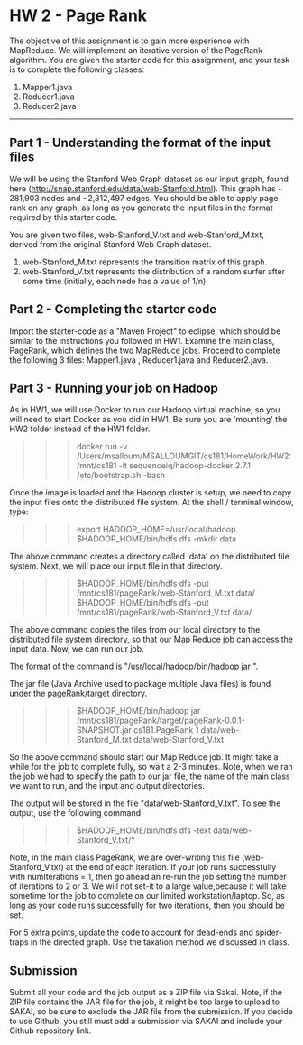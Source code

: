 # HW 2 - Page Rank

The objective of this assignment is to gain more experience with MapReduce. We will implement an iterative version of the PageRank algorithm. 
You are given the starter code for this assignment, and your task is to complete the following classes:
1. Mapper1.java
2. Reducer1.java
3. Reducer2.java


-----------

##  Part 1 - Understanding the format of the input files

We will be using the Stanford Web Graph dataset as our input graph, found here  (http://snap.stanford.edu/data/web-Stanford.html). This graph has ~ 281,903
nodes and ~2,312,497 edges. You should be able to apply page rank on any graph, as long as you generate the input files in the format required by this starter code. 

You are given two files, web-Stanford_V.txt and web-Stanford_M.txt, derived from the original Stanford Web Graph dataset. 

1. web-Stanford_M.txt  represents the transition matrix of this graph. 
2. web-Stanford_V.txt represents the distribution of a random surfer after some time (initially, each node has a value of 1/n)

## Part 2 - Completing the starter code

Import the starter-code as a "Maven Project" to eclipse, which should be similar to the instructions you followed in HW1. Examine the main class, PageRank, which defines the two MapReduce jobs. Proceed to complete the following 3 files:  Mapper1.java , Reducer1.java and Reducer2.java. 


## Part 3 - Running your job on Hadoop

As in HW1, we will use Docker to run our Hadoop virtual machine, so you will need to start Docker as you did in HW1. Be sure you are 'mounting' the HW2 folder instead of the HW1 folder. 

>>> docker run -v /Users/msalloum/MSALLOUMGIT/cs181/HomeWork/HW2:/mnt/cs181 -it sequenceiq/hadoop-docker:2.7.1 /etc/bootstrap.sh -bash

Once the image is loaded and the Hadoop cluster is setup, we need to copy the input files onto the distributed file system.  At the shell / terminal window, type: 

>>>  export HADOOP_HOME=/usr/local/hadoop
>>>  $HADOOP_HOME/bin/hdfs dfs -mkdir data

The above command creates a directory called 'data' on the distributed file system. Next, we will place our input file in that directory. 

>>>	$HADOOP_HOME/bin/hdfs dfs -put /mnt/cs181/pageRank/web-Stanford_M.txt  data/
>>>	$HADOOP_HOME/bin/hdfs dfs -put /mnt/cs181/pageRank/web-Stanford_V.txt  data/

The above command copies the files from our local directory to the distributed file system directory, so that our Map Reduce job can access the input data. Now, we can run our job. 

The format of the command is "/usr/local/hadoop/bin/hadoop   jar   <jarFileName>   <className>   <numIterations>  <TransitionMatrixFile> <VectorFile>  ".

The jar file (Java Archive used to package multiple Java files) is found under the pageRank/target directory. 

>>>	$HADOOP_HOME/bin/hadoop jar /mnt/cs181/pageRank/target/pageRank-0.0.1-SNAPSHOT.jar  cs181.PageRank   1  data/web-Stanford_M.txt  data/web-Stanford_V.txt

So the above command should start our Map Reduce job. It might take a while for the job to complete fully, so wait a 2-3 minutes. Note, when we ran the job we had to specify the path to our jar file,  the name of the main class we want to run, and the  input and output directories. 

The output will be stored in the file "data/web-Stanford_V.txt". To see the output, use the following command

>>> $HADOOP_HOME/bin/hdfs dfs -text data/web-Stanford_V.txt/*

Note, in the main class PageRank, we are over-writing this file (web-Stanford_V.txt) at the end of each iteration. If your job runs successfully with numIterations = 1, then go ahead an re-run the job setting the number of iterations to 2 or 3. We will not set-it to a large value,because it will take sometime for the job to complete on our limited workstation/laptop. So, as long as your code runs successfully for two iterations, then you should be set. 

For 5 extra points, update the code to account for dead-ends and spider-traps in the directed graph. Use the taxation method we discussed in class. 

## Submission 

Submit all your code and the job output as a ZIP file via Sakai. Note, if the ZIP file contains the JAR file for the job, it might be too large to upload to SAKAI, so be sure to exclude the JAR file from the submission. If you decide to use Github, you still must add a submission via SAKAI and include your Github repository link. 


